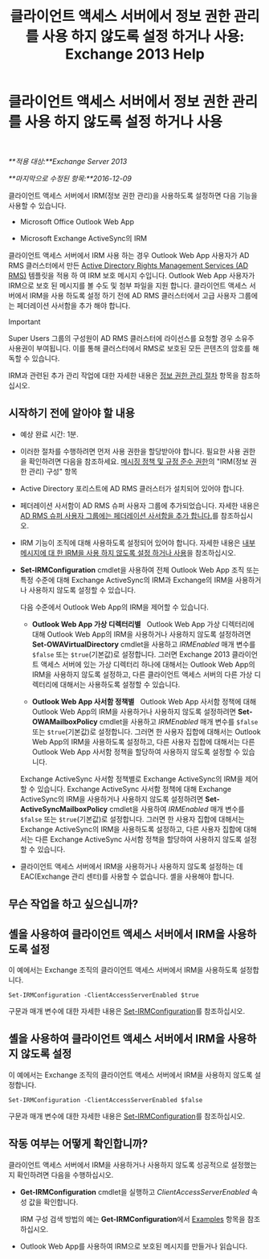 ﻿---
title: '클라이언트 액세스 서버에서 정보 권한 관리를 사용 하지 않도록 설정 하거나 사용: Exchange 2013 Help'
TOCTitle: 클라이언트 액세스 서버에서 정보 권한 관리를 사용 하지 않도록 설정 하거나 사용
ms:assetid: c7ce069b-a572-4755-90a3-7105472e4c83
ms:mtpsurl: https://technet.microsoft.com/ko-kr/library/Dd876938(v=EXCHG.150)
ms:contentKeyID: 50484131
ms.date: 05/22/2018
mtps_version: v=EXCHG.150
ms.translationtype: MT
---

# 클라이언트 액세스 서버에서 정보 권한 관리를 사용 하지 않도록 설정 하거나 사용

 

_**적용 대상:**Exchange Server 2013_

_**마지막으로 수정된 항목:**2016-12-09_

클라이언트 액세스 서버에서 IRM(정보 권한 관리)을 사용하도록 설정하면 다음 기능을 사용할 수 있습니다.

  - Microsoft Office Outlook Web App

  - Microsoft Exchange ActiveSync의 IRM

클라이언트 액세스 서버에서 IRM 사용 하는 경우 Outlook Web App 사용자가 AD RMS 클러스터에서 만든 [Active Directory Rights Management Services (AD RMS)](https://technet.microsoft.com/en-us/library/hh831364.aspx) 템플릿을 적용 하 여 IRM 보호 메시지 수입니다. Outlook Web App 사용자가 IRM으로 보호 된 메시지를 볼 수도 및 첨부 파일을 지원 합니다. 클라이언트 액세스 서버에서 IRM을 사용 하도록 설정 하기 전에 AD RMS 클러스터에서 고급 사용자 그룹에는 페더레이션 사서함을 추가 해야 합니다.


> [!IMPORTANT]
> Super Users 그룹의 구성원이 AD RMS 클러스터에 라이선스를 요청할 경우 소유주 사용권이 부여됩니다. 이를 통해 클러스터에서 RMS로 보호된 모든 콘텐츠의 암호를 해독할 수 있습니다.



IRM과 관련된 추가 관리 작업에 대한 자세한 내용은 [정보 권한 관리 절차](information-rights-management-procedures-exchange-2013-help.md) 항목을 참조하십시오.

## 시작하기 전에 알아야 할 내용

  - 예상 완료 시간: 1분.

  - 이러한 절차를 수행하려면 먼저 사용 권한을 할당받아야 합니다. 필요한 사용 권한을 확인하려면 다음을 참조하세요. [메시징 정책 및 규정 준수 권한](messaging-policy-and-compliance-permissions-exchange-2013-help.md)의 "IRM(정보 권한 관리) 구성" 항목

  - Active Directory 포리스트에 AD RMS 클러스터가 설치되어 있어야 합니다.

  - 페더레이션 사서함이 AD RMS 슈퍼 사용자 그룹에 추가되었습니다. 자세한 내용은 [AD RMS 슈퍼 사용자 그룹에는 페더레이션 사서함을 추가 합니다.](add-the-federation-mailbox-to-the-ad-rms-super-users-group-exchange-2013-help.md)를 참조하십시오.

  - IRM 기능이 조직에 대해 사용하도록 설정되어 있어야 합니다. 자세한 내용은 [내부 메시지에 대 한 IRM을 사용 하지 않도록 설정 하거나 사용](enable-or-disable-irm-for-internal-messages-exchange-2013-help.md)을 참조하십시오.

  - **Set-IRMConfiguration** cmdlet을 사용하여 전체 Outlook Web App 조직 또는 특정 수준에 대해 Exchange ActiveSync의 IRM과 Exchange의 IRM을 사용하거나 사용하지 않도록 설정할 수 있습니다.
    
    다음 수준에서 Outlook Web App의 IRM을 제어할 수 있습니다.
    
      - **Outlook Web App 가상 디렉터리별**   Outlook Web App 가상 디렉터리에 대해 Outlook Web App의 IRM을 사용하거나 사용하지 않도록 설정하려면 **Set-OWAVirtualDirectory** cmdlet을 사용하고 *IRMEnabled* 매개 변수를 `$false` 또는 `$true`(기본값)로 설정합니다. 그러면 Exchange 2013 클라이언트 액세스 서버에 있는 가상 디렉터리 하나에 대해서는 Outlook Web App의 IRM을 사용하지 않도록 설정하고, 다른 클라이언트 액세스 서버의 다른 가상 디렉터리에 대해서는 사용하도록 설정할 수 있습니다.
    
      - **Outlook Web App 사서함 정책별**   Outlook Web App 사서함 정책에 대해 Outlook Web App의 IRM을 사용하거나 사용하지 않도록 설정하려면 **Set-OWAMailboxPolicy** cmdlet을 사용하고 *IRMEnabled* 매개 변수를 `$false` 또는 `$true`(기본값)로 설정합니다. 그러면 한 사용자 집합에 대해서는 Outlook Web App의 IRM을 사용하도록 설정하고, 다른 사용자 집합에 대해서는 다른 Outlook Web App 사서함 정책을 할당하여 사용하지 않도록 설정할 수 있습니다.
    
    Exchange ActiveSync 사서함 정책별로 Exchange ActiveSync의 IRM을 제어할 수 있습니다. Exchange ActiveSync 사서함 정책에 대해 Exchange ActiveSync의 IRM을 사용하거나 사용하지 않도록 설정하려면 **Set-ActiveSyncMailboxPolicy** cmdlet을 사용하여 *IRMEnabled* 매개 변수를 `$false` 또는 `$true`(기본값)로 설정합니다. 그러면 한 사용자 집합에 대해서는 Exchange ActiveSync의 IRM을 사용하도록 설정하고, 다른 사용자 집합에 대해서는 다른 Exchange ActiveSync 사서함 정책을 할당하여 사용하지 않도록 설정할 수 있습니다.

  - 클라이언트 액세스 서버에서 IRM을 사용하거나 사용하지 않도록 설정하는 데 EAC(Exchange 관리 센터)를 사용할 수 없습니다. 셸을 사용해야 합니다.

## 무슨 작업을 하고 싶으십니까?

## 셸을 사용하여 클라이언트 액세스 서버에서 IRM을 사용하도록 설정

이 예에서는 Exchange 조직의 클라이언트 액세스 서버에서 IRM을 사용하도록 설정합니다.

    Set-IRMConfiguration -ClientAccessServerEnabled $true

구문과 매개 변수에 대한 자세한 내용은 [Set-IRMConfiguration](https://technet.microsoft.com/ko-kr/library/dd979792\(v=exchg.150\))를 참조하십시오.

## 셸을 사용하여 클라이언트 액세스 서버에서 IRM을 사용하지 않도록 설정

이 예에서는 Exchange 조직의 클라이언트 액세스 서버에서 IRM을 사용하지 않도록 설정합니다.

    Set-IRMConfiguration -ClientAccessServerEnabled $false

구문과 매개 변수에 대한 자세한 내용은 [Set-IRMConfiguration](https://technet.microsoft.com/ko-kr/library/dd979792\(v=exchg.150\))를 참조하십시오.

## 작동 여부는 어떻게 확인합니까?

클라이언트 액세스 서버에서 IRM을 사용하거나 사용하지 않도록 성공적으로 설정했는지 확인하려면 다음을 수행하십시오.

  - **Get-IRMConfiguration** cmdlet을 실행하고 *ClientAccessServerEnabled* 속성 값을 확인합니다.
    
    IRM 구성 검색 방법의 예는 **Get-IRMConfiguration**에서 [Examples](https://technet.microsoft.com/ko-kr/e1821219-fe18-4642-a9c2-58eb0aadd61a\(exchg.150\)#examples) 항목을 참조하십시오.

  - Outlook Web App를 사용하여 IRM으로 보호된 메시지를 만들거나 읽습니다.

